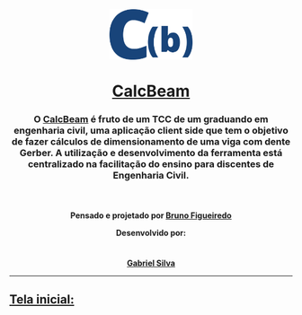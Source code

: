 <div align="center" >
<img align="center" size = '90px' height='90' class= "imgResult" src="imagens/fundo.png" alt=""> 
</div>

<h1 style=" font-weight: bold;"
    Tela inicial: align="center" >
    <a  href="https://calcbeam.github.io/">CalcBeam</a>
</h1>
<h3 align="center" >O <a href="https://calcbeam.github.io">CalcBeam</a> é fruto de um TCC de um graduando em engenharia civil, uma aplicação client side que tem o 
objetivo de fazer cálculos de dimensionamento de uma viga com dente Gerber. A utilização e desenvolvimento da ferramenta está centralizado na facilitação do ensino para discentes de Engenharia Civil. </h3>
<br>
<h4 align="center">Pensado e projetado por <a href=""><b>Bruno Figueiredo</b></a>

 Desenvolvido por:<h4>
 <div align="center"  style=" display: flex;
    justify-content: center;
    align-items: center;">
    <tr align="center" >
    <td align="center"><a align="center"href="https://gabrielbtera.github.io/">
    <img style="border-radius: 50%;" src="https://avatars.githubusercontent.com/u/53129406?s=400&u=00c6e17eed47fbd6d217fadc45c3243d9e8c09ec&v=4" width="100px;" alt=""/>
    <br>
<b>Gabriel Silva</b></</a>
</tr>

</div>

 <hr>

<h2 align="initial">
    Tela inicial:
</h2>



  

